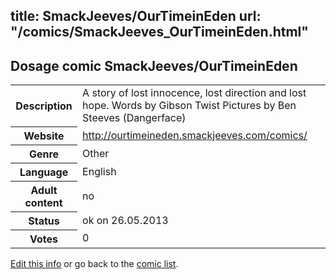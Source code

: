 title: SmackJeeves/OurTimeinEden
url: "/comics/SmackJeeves_OurTimeinEden.html"
---
Dosage comic SmackJeeves/OurTimeinEden
-----------------------------------------

<p id="msg"></p>
<script type="text/javascript">
if (window.location.search === '?edit_info_mail=sent_ok') {
  var elem = document.getElementById("msg");
  elem.innerHTML = 'Edited information sucessfully sent for review, which is usually done daily. Thanks!';
  elem.className = 'ok';
}
</script>
<table class="comicinfo">
<tr>
<th>Description</th><td>A story of lost innocence, lost direction and lost hope. Words by Gibson Twist Pictures by Ben Steeves (Dangerface)</td>
</tr>
<tr>
<th>Website</th><td><a href="http://ourtimeineden.smackjeeves.com/comics/">http://ourtimeineden.smackjeeves.com/comics/</a></td>
</tr>
<tr>
<th>Genre</th><td>Other</td>
</tr>
<tr>
<th>Language</th><td>English</td>
</tr>
<tr>
<th>Adult content</th><td>no</td>
</tr>
<tr>
<th>Status</th><td>ok on 26.05.2013</td>
</tr>
<tr>
<th>Votes</th><td>0</td>
</tr>
</table>

[Edit this info](SmackJeeves_OurTimeinEden_edit.html) or go back to the [comic list](../comic-index.html).
